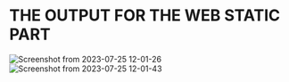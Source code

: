 # THE OUTPUT FOR THE WEB STATIC PART
![Screenshot from 2023-07-25 12-01-26](https://github.com/terryyufei/AirBnB_clone/assets/123143795/35c789f0-f2a9-4556-ad09-bb5f42d70677)
![Screenshot from 2023-07-25 12-01-43](https://github.com/terryyufei/AirBnB_clone/assets/123143795/0f732b76-660a-452c-92e9-33964ac9377b)
